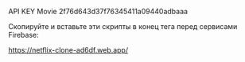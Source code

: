 API KEY Movie 2f76d643d37f76345411a09440adbaaa


Скопируйте и вставьте эти скрипты в конец тега <body> перед сервисами Firebase:

https://netflix-clone-ad6df.web.app/


<!-- The core Firebase JS SDK is always required and must be listed first -->
<script src="/__/firebase/7.20.0/firebase-app.js"></script>

<!-- TODO: Add SDKs for Firebase products that you want to use
     https://firebase.google.com/docs/web/setup#available-libraries -->
<script src="/__/firebase/7.20.0/firebase-analytics.js"></script>

<!-- Initialize Firebase -->
<script src="/__/firebase/init.js"></script>
